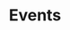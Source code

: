 ---
title: Events
cms_exclude: true

# View.
#   1 = List
#   2 = Compact
#   3 = Card
view: 2

# Optional header image (relative to `static/media/` folder).
#header:
#  caption: ''
#  image: ''

# - type: landing
# - sections:
#   - block: collection
#     id: events
#     content:
#       title: Events
#       subtitle:
#       text:
#       # Choose how many pages you would like to display (0 = all pages)
#       count: 10
#       # Filter on criteria
#       filters:
#         folders:
#           - event
#         author: ""
#         category: ""
#         tag: ""
#         exclude_featured: false
#         exclude_future: false
#         exclude_past: false
#         publication_type: ""
#       # Choose how many pages you would like to offset by
#       offset: 0
#       # Page order: descending (desc) or ascending (asc) date.
#       order: desc
#     design:
#       # Choose a layout view
#       view: compact
#       columns: '2'    
--- 